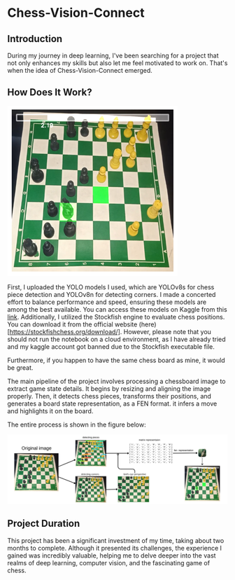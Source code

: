 # Chess-Vision-Connect

## Introduction

During my journey in deep learning, I've been searching for a project that not only enhances my skills but also let me feel motivated to work on. That's when the idea of Chess-Vision-Connect emerged.

## How Does It Work?

![Chess-Vision-Connect Output](https://github.com/mouadenna/Chess-Vision-Connect/blob/main/output.png?raw=true "Chess-Vision-Connect Output")

First, I uploaded the YOLO models I used, which are YOLOv8s for chess piece detection and YOLOv8n for detecting corners. I made a concerted effort to balance performance and speed, ensuring these models are among the best available. You can access these models on Kaggle from this [link](https://www.kaggle.com/datasets/mouadenna/models-chessvision). Additionally, I utilized the Stockfish engine to evaluate chess positions. You can download it from the official website (here)[https://stockfishchess.org/download/]. However, please note that you should not run the notebook on a cloud environment, as I have already tried and my kaggle account got banned due to the Stockfish executable file.


Furthermore, if you happen to have the same chess board as mine, it would be great.

The main pipeline of the project involves processing a chessboard image to extract game state details. It begins by resizing and aligning the image properly. Then, it detects chess pieces, transforms their positions, and generates a board state representation, as a FEN format. it infers a move and highlights it on the board.

The entire process is shown in the figure below:

![Full Process](https://github.com/mouadenna/Chess-Vision-Connect/blob/main/full%20process.png)

## Project Duration

This project has been a significant investment of my time, taking about two months to complete. Although it presented its challenges, the experience I gained was incredibly valuable, helping me to delve deeper into the vast realms of deep learning, computer vision, and the fascinating game of chess.
